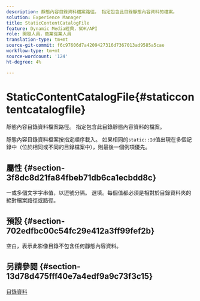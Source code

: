 ```yaml
---
description: 靜態內容目錄資料檔案路徑。 指定包含此目錄靜態內容資料的檔案。
solution: Experience Manager
title: StaticContentCatalogFile
feature: Dynamic Media經典，SDK/API
role: 開發人員，商業從業人員
translation-type: tm+mt
source-git-commit: f6c97606d7a4209427316d7367013ad9585a5cae
workflow-type: tm+mt
source-wordcount: '124'
ht-degree: 4%

---
```



# StaticContentCatalogFile{#staticcontentcatalogfile}

靜態內容目錄資料檔案路徑。 指定包含此目錄靜態內容資料的檔案。

靜態內容目錄資料檔案按指定順序載入。 如果相同的`static::Id`值出現在多個記錄中（位於相同或不同的目錄檔案中），則最後一個例項優先。

## 屬性 {#section-3f8dc8d21fa84fbeb71db6ca1ecbdd8c}

一或多個文字字串值，以逗號分隔。 選填。每個值都必須是相對於目錄資料夾的絕對檔案路徑或路徑。

## 預設 {#section-702edfbc00c54fc29e412a3ff99fef2b}

空白，表示此影像目錄不包含任何靜態內容資料。

## 另請參閱 {#section-13d78d475fff40e7a4edf9a9c73f3c15}

[目錄資料](../../../../../is-api/image-catalog/image-serving-api-ref/c-image-catalog-reference/c-overview/c-catalog-data-fields/c-catalog-data-fields.md#concept-b19581028ec44f98b9f5943624403d29)
